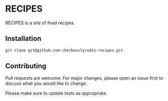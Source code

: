 # RECIPES

RECIPES is a site of food recipes.

## Installation

```bash
git clone git@github.com:charbossly/odin-recipes.git
```

## Contributing

Pull requests are welcome. For major changes, please open an issue first to discuss what you would like to change.

Please make sure to update tests as appropriate.

